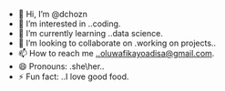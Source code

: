 - 👋 Hi, I’m @dchozn
- 👀 I’m interested in ..coding.
- 🌱 I’m currently learning ..data science.
- 💞️ I’m looking to collaborate on .working on projects..
- 📫 How to reach me ..oluwafikayoadisa@gmail.com.
- 😄 Pronouns: .she\her..
- ⚡ Fun fact: ..I love good food.

<!---
dchozn/dchozn is a ✨ special ✨ repository because its `README.md` (this file) appears on your GitHub profile.
You can click the Preview link to take a look at your changes.
--->
